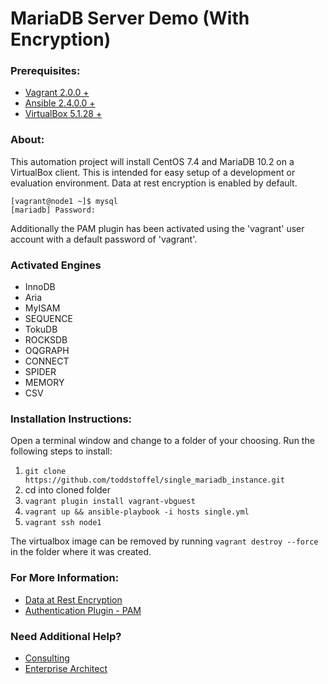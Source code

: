 # MariaDB Server Demo (With Encryption)

### Prerequisites:

* [Vagrant 2.0.0 +](https://www.vagrantup.com/downloads.html)
* [Ansible 2.4.0.0 +](http://docs.ansible.com/ansible/latest/intro_installation.html#latest-releases-on-mac-osx)
* [VirtualBox 5.1.28 +](https://www.virtualbox.org/wiki/Downloads)

### About:

This automation project will install CentOS 7.4 and MariaDB 10.2 on a VirtualBox client.  This is intended for easy setup of a development or evaluation environment. Data at rest encryption is enabled by default.

```
[vagrant@node1 ~]$ mysql
[mariadb] Password:
```

Additionally the PAM plugin has been activated using the 'vagrant' user account with a default password of 'vagrant'.

### Activated Engines

* InnoDB
* Aria
* MyISAM
* SEQUENCE
* TokuDB
* ROCKSDB
* OQGRAPH
* CONNECT
* SPIDER
* MEMORY
* CSV

### Installation Instructions:

Open a terminal window and change to a folder of your choosing. Run the following steps to install:

1. `git clone https://github.com/toddstoffel/single_mariadb_instance.git`
1. cd into cloned folder
1. `vagrant plugin install vagrant-vbguest`
1. `vagrant up && ansible-playbook -i hosts single.yml`
1. `vagrant ssh node1`

The virtualbox image can be removed by running `vagrant destroy --force` in the folder where it was created.

### For More Information:

* [Data at Rest Encryption](https://mariadb.com/kb/en/library/data-at-rest-encryption/)
* [Authentication Plugin - PAM](https://mariadb.com/kb/en/library/authentication-plugin-pam/)

### Need Additional Help?

* [Consulting](https://mariadb.com/services/consulting)
* [Enterprise Architect](https://mariadb.com/services/enterprise-architect)